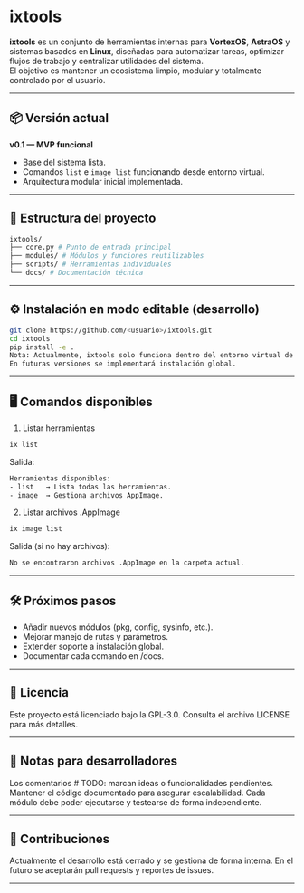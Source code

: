 # ixtools

**ixtools** es un conjunto de herramientas internas para **VortexOS**, **AstraOS** y sistemas basados en **Linux**, diseñadas para automatizar tareas, optimizar flujos de trabajo y centralizar utilidades del sistema.  
El objetivo es mantener un ecosistema limpio, modular y totalmente controlado por el usuario.

---

## 📦 Versión actual
**v0.1 — MVP funcional**  
- Base del sistema lista.  
- Comandos `list` e `image list` funcionando desde entorno virtual.  
- Arquitectura modular inicial implementada.

---

## 📂 Estructura del proyecto
```bash
ixtools/
├── core.py # Punto de entrada principal
├── modules/ # Módulos y funciones reutilizables
├── scripts/ # Herramientas individuales
└── docs/ # Documentación técnica
```

---

## ⚙️ Instalación en modo editable (desarrollo)
```bash
git clone https://github.com/<usuario>/ixtools.git
cd ixtools
pip install -e .
Nota: Actualmente, ixtools solo funciona dentro del entorno virtual de desarrollo.
En futuras versiones se implementará instalación global.
```

---

## 🖥️ Comandos disponibles
1. Listar herramientas
```bash
ix list
```

Salida:
```bash
Herramientas disponibles:
- list   → Lista todas las herramientas.
- image  → Gestiona archivos AppImage.
```

2. Listar archivos .AppImage
```bash
ix image list
```

Salida (si no hay archivos):
```bash
No se encontraron archivos .AppImage en la carpeta actual.
```

---

## 🛠️ Próximos pasos
- Añadir nuevos módulos (pkg, config, sysinfo, etc.).
- Mejorar manejo de rutas y parámetros.
- Extender soporte a instalación global.
- Documentar cada comando en /docs.

---

## 📜 Licencia
Este proyecto está licenciado bajo la GPL-3.0.
Consulta el archivo LICENSE para más detalles.

---

## 📌 Notas para desarrolladores
Los comentarios # TODO: marcan ideas o funcionalidades pendientes.
Mantener el código documentado para asegurar escalabilidad.
Cada módulo debe poder ejecutarse y testearse de forma independiente.

---

## 🤝 Contribuciones
Actualmente el desarrollo está cerrado y se gestiona de forma interna.
En el futuro se aceptarán pull requests y reportes de issues.

---